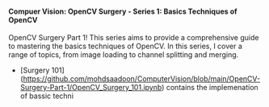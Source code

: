 #### Compuer Vision: OpenCV Surgery - Series 1: Basics Techniques of OpenCV

OpenCV Surgery Part 1! This series aims to provide a comprehensive guide to mastering the basics techniques of OpenCV. In this series, I cover a range of topics, from image loading to channel splitting and merging.

* [Surgery 101] (https://github.com/mohdsaadoon/ComputerVision/blob/main/OpenCV-Surgery-Part-1/OpenCV_Surgery_101.ipynb) contains the implemenation of bassic techni
